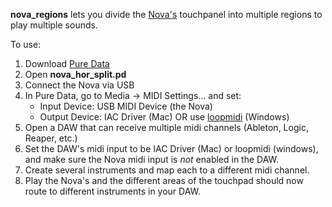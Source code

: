 **nova_regions** lets you divide the [Nova's](https://mosiaudio.com/products/nova) touchpanel into multiple regions to play multiple sounds.

To use:

  1. Download [Pure Data](https://puredata.info/downloads/pure-data)
  2. Open **nova_hor_split.pd**
  3. Connect the Nova via USB
  4. In Pure Data, go to Media -> MIDI Settings... and set:
       * Input Device: USB MIDI Device (the Nova)
       * Output Device: IAC Driver (Mac) OR use [loopmidi](https://www.tobias-erichsen.de/software/loopmidi.html) (Windows)
  5. Open a DAW that can receive multiple midi channels (Ableton, Logic, Reaper, etc.)
  6. Set the DAW's midi input to be IAC Driver (Mac) or loopmidi (windows), and make sure the Nova midi input is *not* enabled in the DAW.
  7. Create several instruments and map each to a different midi channel.
  8. Play the Nova's and the different areas of the touchpad should now route to different instruments in your DAW.
